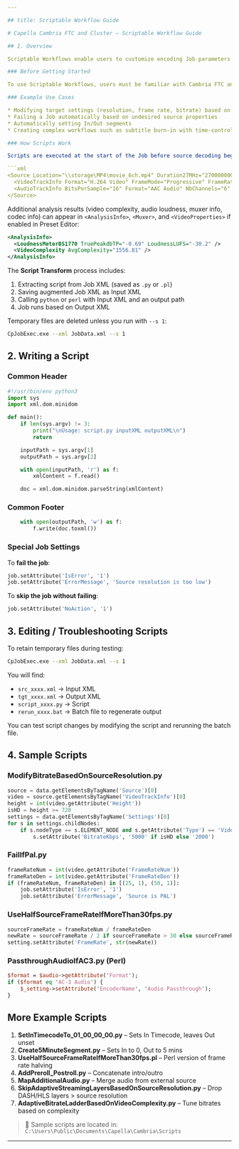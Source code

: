 ```yaml
---

## title: Scriptable Workflow Guide

# Capella Cambria FTC and Cluster — Scriptable Workflow Guide

## 1. Overview

Scriptable Workflows enable users to customize encoding Job parameters at the beginning of a Job using Python or Perl scripts. These scripts can access video and audio properties of the source material, such as resolution, frame rate, loudness, and complexity, and adjust Job parameters accordingly. If the "Group of Files" feature is enabled in Watch Folder, the script can access all files in the group and combine them in various ways.

### Before Getting Started

To use Scriptable Workflows, users must be familiar with Cambria FTC and the Job XML format it employs. Job XML contains settings for sources, encoders, multiplexers, filters, notification settings, upload settings, audio mapping, and more. The script will either modify or generate this Job XML.

### Example Use Cases

* Modifying target settings (resolution, frame rate, bitrate) based on source properties
* Failing a Job automatically based on undesired source properties
* Automatically setting In/Out segments
* Creating complex workflows such as subtitle burn-in with time-controlled titling using the "Group of Files" option

### How Scripts Work

Scripts are executed at the start of the Job before source decoding begins. FTC analyzes the source and augments the `<Source>` section of the original Job XML:

```xml
<Source Location="\\storage\MP4\movie_6ch.mp4" Duration27MHz="270000000" Name="Src1">
  <VideoTrackInfo Format="H.264 Video" FrameMode="Progressive" FrameRateDen="1001" FrameRateNum="30000" Height="480" PixelAspectRatioHor="4" PixelAspectRatioVer="3" Width="640" ColorFormat="YUV 420" />
  <AudioTrackInfo BitsPerSample="16" Format="AAC Audio" NbChannels="6" SampleRate="48000" />
</Source>
```

Additional analysis results (video complexity, audio loudness, muxer info, codec info) can appear in `<AnalysisInfo>`, `<Muxer>`, and `<VideoProperties>` if enabled in Preset Editor:

```xml
<AnalysisInfo>
  <LoudnessMeterBS1770 TruePeakdbTP="-0.69" LoudnessLUFS="-30.2" />
  <VideoComplexity AvgComplexity="1556.81" />
</AnalysisInfo>
```

The **Script Transform** process includes:

1. Extracting script from Job XML (saved as `.py` or `.pl`)
2. Saving augmented Job XML as Input XML
3. Calling `python` or `perl` with Input XML and an output path
4. Job runs based on Output XML

Temporary files are deleted unless you run with `--s 1`:

```bash
CpJobExec.exe --xml JobData.xml --s 1
```

## 2. Writing a Script

### Common Header

```python
#!/usr/bin/env python3
import sys
import xml.dom.minidom

def main():
    if len(sys.argv) != 3:
        print("\nUsage: script.py inputXML outputXML\n")
        return

    inputPath = sys.argv[1]
    outputPath = sys.argv[2]

    with open(inputPath, 'r') as f:
        xmlContent = f.read()

    doc = xml.dom.minidom.parseString(xmlContent)
```

### Common Footer

```python
    with open(outputPath, 'w') as f:
        f.write(doc.toxml())
```

### Special Job Settings

To **fail the job**:

```python
job.setAttribute('IsError', '1')
job.setAttribute('ErrorMessage', 'Source resolution is too low')
```

To **skip the job without failing**:

```python
job.setAttribute('NoAction', '1')
```

## 3. Editing / Troubleshooting Scripts

To retain temporary files during testing:

```bash
CpJobExec.exe --xml JobData.xml --s 1
```

You will find:

* `src_xxxx.xml` → Input XML
* `tgt_xxxx.xml` → Output XML
* `script_xxxx.py` → Script
* `rerun_xxxx.bat` → Batch file to regenerate output

You can test script changes by modifying the script and rerunning the batch file.

## 4. Sample Scripts

### ModifyBitrateBasedOnSourceResolution.py

```python
source = data.getElementsByTagName('Source')[0]
video = source.getElementsByTagName('VideoTrackInfo')[0]
height = int(video.getAttribute('Height'))
isHD = height >= 720
settings = data.getElementsByTagName('Settings')[0]
for s in settings.childNodes:
    if s.nodeType == s.ELEMENT_NODE and s.getAttribute('Type') == 'Video':
        s.setAttribute('BitrateKbps', '5000' if isHD else '2000')
```

### FailIfPal.py

```python
frameRateNum = int(video.getAttribute('FrameRateNum'))
frameRateDen = int(video.getAttribute('FrameRateDen'))
if (frameRateNum, frameRateDen) in [(25, 1), (50, 1)]:
    job.setAttribute('IsError', '1')
    job.setAttribute('ErrorMessage', 'Source is PAL')
```

### UseHalfSourceFrameRateIfMoreThan30fps.py

```python
sourceFrameRate = frameRateNum / frameRateDen
newRate = sourceFrameRate / 2 if sourceFrameRate > 30 else sourceFrameRate
setting.setAttribute('FrameRate', str(newRate))
```

### PassthroughAudioIfAC3.py (Perl)

```perl
$format = $audio->getAttribute('Format');
if ($format eq 'AC-3 Audio') {
    $_setting->setAttribute('EncoderName', 'Audio Passthrough');
}
```

## More Example Scripts

1. **SetInTimecodeTo\_01\_00\_00\_00.py** – Sets In Timecode, leaves Out unset
2. **Create5MinuteSegment.py** – Sets In to 0, Out to 5 mins
3. **UseHalfSourceFrameRateIfMoreThan30fps.pl** – Perl version of frame rate halving
4. **AddPreroll\_Postroll.py** – Concatenate intro/outro
5. **MapAdditionalAudio.py** – Merge audio from external source
6. **SkipAdaptiveStreamingLayersBasedOnSourceResolution.py** – Drop DASH/HLS layers > source resolution
7. **AdaptiveBitrateLadderBasedOnVideoComplexity.py** – Tune bitrates based on complexity

> 📂 Sample scripts are located in:
> `C:\Users\Public\Documents\Capella\Cambria\Scripts`

---
```


